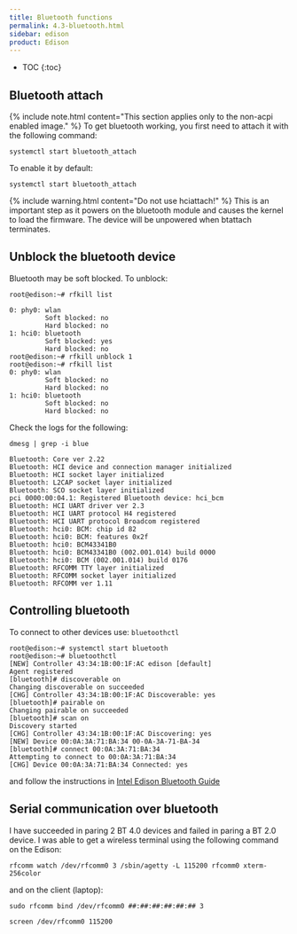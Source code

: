 ```yaml
---
title: Bluetooth functions
permalink: 4.3-bluetooth.html
sidebar: edison
product: Edison
---
```

* TOC
{:toc}

## Bluetooth attach

{% include note.html content="This section applies only to the non-acpi enabled image." %}
To get bluetooth working, you first need to attach it with the following command:

    systemctl start bluetooth_attach

To enable it by default:
   
    systemctl start bluetooth_attach

{% include warning.html content="Do not use hciattach!" %}
This is an important step as it powers on the bluetooth module and causes the kernel to load the firmware. The device will be unpowered when btattach terminates.

## Unblock the bluetooth device
Bluetooth may be soft blocked. To unblock:
    
    root@edison:~# rfkill list
    
    0: phy0: wlan
             Soft blocked: no
             Hard blocked: no
    1: hci0: bluetooth
             Soft blocked: yes
             Hard blocked: no
    root@edison:~# rfkill unblock 1
    root@edison:~# rfkill list
    0: phy0: wlan
             Soft blocked: no
             Hard blocked: no
    1: hci0: bluetooth
             Soft blocked: no
             Hard blocked: no

Check the logs for the following:

    dmesg | grep -i blue
    
    Bluetooth: Core ver 2.22 
    Bluetooth: HCI device and connection manager initialized 
    Bluetooth: HCI socket layer initialized 
    Bluetooth: L2CAP socket layer initialized 
    Bluetooth: SCO socket layer initialized 
    pci 0000:00:04.1: Registered Bluetooth device: hci_bcm 
    Bluetooth: HCI UART driver ver 2.3 
    Bluetooth: HCI UART protocol H4 registered 
    Bluetooth: HCI UART protocol Broadcom registered 
    Bluetooth: hci0: BCM: chip id 82 
    Bluetooth: hci0: BCM: features 0x2f 
    Bluetooth: hci0: BCM43341B0 
    Bluetooth: hci0: BCM43341B0 (002.001.014) build 0000 
    Bluetooth: hci0: BCM (002.001.014) build 0176 
    Bluetooth: RFCOMM TTY layer initialized 
    Bluetooth: RFCOMM socket layer initialized 
    Bluetooth: RFCOMM ver 1.11

## Controlling bluetooth
To connect to other devices use: `bluetoothctl`

    root@edison:~# systemctl start bluetooth
    root@edison:~# bluetoothctl
    [NEW] Controller 43:34:1B:00:1F:AC edison [default]
    Agent registered
    [bluetooth]# discoverable on
    Changing discoverable on succeeded
    [CHG] Controller 43:34:1B:00:1F:AC Discoverable: yes
    [bluetooth]# pairable on
    Changing pairable on succeeded
    [bluetooth]# scan on
    Discovery started
    [CHG] Controller 43:34:1B:00:1F:AC Discovering: yes
    [NEW] Device 00:0A:3A:71:BA:34 00-0A-3A-71-BA-34
    [bluetooth]# connect 00:0A:3A:71:BA:34
    Attempting to connect to 00:0A:3A:71:BA:34
    [CHG] Device 00:0A:3A:71:BA:34 Connected: yes

and follow the instructions in [Intel Edison Bluetooth Guide](https://www.intel.com/content/dam/support/us/en/documents/edison/sb/edisonbluetooth_331704007.pdf)

## Serial communication over bluetooth

I have succeeded in paring 2 BT 4.0 devices and failed in paring a BT 2.0 device. I was able to get a wireless terminal using the following command on the Edison:

    rfcomm watch /dev/rfcomm0 3 /sbin/agetty -L 115200 rfcomm0 xterm-256color

and on the client (laptop):

    sudo rfcomm bind /dev/rfcomm0 ##:##:##:##:##:## 3

    screen /dev/rfcomm0 115200


